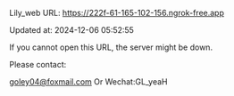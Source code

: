 Lily_web URL: https://222f-61-165-102-156.ngrok-free.app

Updated at: 2024-12-06 05:52:55

If you cannot open this URL, the server might be down.

Please contact: 

goley04@foxmail.com Or Wechat:GL_yeaH